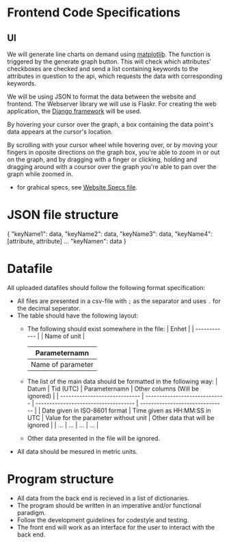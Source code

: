 # Frontend Code Specifications

## UI
We will generate line charts on demand using [matplotlib](https://matplotlib.org/tutorials/introductory/usage.html#sphx-glr-tutorials-introductory-usage-py "matplotlib"). The function is triggered by the generate graph button. This will check which attributes' checkboxes are checked and send a list containing keywords to the attributes in question to the api, which requests the data with corresponding keywords.

We will be using JSON to format the data between the website and frontend. The Webserver library we will use is Flaskr. For creating the web application, the [Django framework](https://www.djangoproject.com/start/ "Django framework") will be used. 

By hovering your cursor over the graph, a box containing the data point's data appears at the cursor's location. 

By scrolling with your cursor wheel while hovering over, or by moving your fingers in oposite directions on the graph box, you're able to zoom in or out on the graph, and by dragging with a finger or clicking, holding and dragging around with a coursor over the graph you're able to pan over the graph while zoomed in.

* for grahical specs, see [Website Specs file](https://github.com/vigge93/PA1450-Development-task/blob/Specifications-Frontend/Specifications/Frontend/Untitled%20Diagram%20(3).png " Website Specs file").

# JSON file structure

{
   "keyName1": data,
   "keyName2": data,
   "keyName3": data,
   "keyName4": [attribute, attribute]
   ...
   "keyNamen": data 
}

# Datafile

All uploaded datafiles should follow the following format specification:
* All files are presented in a csv-file with `;` as the separator and uses `.` for the decimal seperator.
* The table should have the following layout:
   - The following should exist somewhere in the file:
      | Enhet        |
      | ------------ |
      | Name of unit |

      | Parameternamn     |
      | ----------------- |
      | Name of parameter |
    - The list of the main data should be formatted in the following way:
        | Datum                         | Tid (UTC)                     | Parameternamn                        | Other columns (Will be ignored) |
        | ----------------------------- | ----------------------------- | ------------------------------------ | ------------------------------- |
        | Date given in ISO-8601 format | Time given as HH:MM:SS in UTC | Value for the parameter without unit | Other data that will be ignored |
        | ...                           | ...                           | ...                                  | ...                             |
    - Other data presented in the file will be ignored.
* All data should be mesured in metric units.

# Program structure

* All data from the back end is recieved in a list of dictionaries.
* The program should be written in an imperative and/or functional paradigm.
* Follow the development guidelines for codestyle and testing. 
* The front end will work as an interface for the user to interact with the back end.
